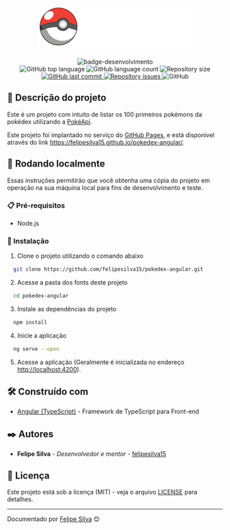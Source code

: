 
<h1 align="center">
  <img alt="Pokédex" src="https://raw.githubusercontent.com/felipesilva15/pokedex-angular/main/src/assets/logo.svg" />
</h1>

<div align="center">
   <img src="http://img.shields.io/static/v1?label=STATUS&message=FINALIZADO&color=RED&style=for-the-badge" alt="badge-desenvolvimento"/>
</div>

<div align="center">
  <img alt="GitHub top language" src="https://img.shields.io/github/languages/top/felipesilva15/pokedex-angular.svg">
  <img alt="GitHub language count" src="https://img.shields.io/github/languages/count/felipesilva15/pokedex-angular.svg">
  <img alt="Repository size" src="https://img.shields.io/github/repo-size/felipesilva15/pokedex-angular.svg">
  <a href="https://github.com/felipesilva15/pokedex-angular/commits/main">
    <img alt="GitHub last commit" src="https://img.shields.io/github/last-commit/felipesilva15/pokedex-angular.svg">
  </a>
  <a href="https://github.com/felipesilva15/pokedex-angular/issues">
    <img alt="Repository issues" src="https://img.shields.io/github/issues/felipesilva15/pokedex-angular.svg">
  </a>
  <img alt="GitHub" src="https://img.shields.io/github/license/felipesilva15/pokedex-angular.svg">
</div>

## 📝 Descrição do projeto

Este é um projeto com intuito de listar os 100 primeiros pokémons da pokédex utilizando a [PokéApi](https://pokeapi.co/).

Este projeto foi implantado no serviço do [GitHub Pages](https://pages.github.com/), e está disponível através do link <https://felipesilva15.github.io/pokedex-angular/>.

## 🚀 Rodando localmente

Essas instruções permitirão que você obtenha uma cópia do projeto em operação na sua máquina local para fins de desenvolvimento e teste.

### 📋 Pré-requisitos

* Node.js

### 🔧 Instalação

1. Clone o projeto utilizando o comando abaixo

``` bash
  git clone https://github.com/felipesilva15/pokedex-angular.git
```

2. Acesse a pasta dos fonts deste projeto

```bash
  cd pokedex-angular
```

3. Instale as dependências do projeto

```bash
  npm install
```

4. Inicie a aplicação

```bash
  ng serve --open
```

5. Acesse a aplicação (Geralmente é inicializada no endereço <http://localhost:4200>).

## 🛠️ Construído com

* [Angular (TypeScript)](https://angular.io/) - Framework de TypeScript para Front-end

## ✒️ Autores

* **Felipe Silva** - *Desenvolvedor e mentor* - [felipesilva15](https://github.com/felipesilva15)

## 📄 Licença

Este projeto está sob a licença (MIT) - veja o arquivo [LICENSE](https://github.com/felipesilva15/pokedex-angular/blob/main/LICENCE) para detalhes.

---
Documentado por [Felipe Silva](https://github.com/felipesilva15) 😊

